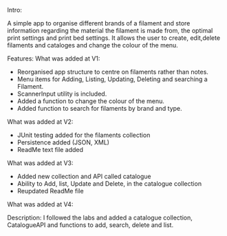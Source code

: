 

Intro:

A simple app to organise different brands of a filament and store information regarding the material the filament is made from, the optimal print settings and print bed settings. 
It allows the user to create, edit,delete filaments and cataloges and change the colour of the menu.

Features:
What was added at V1:
-  Reorganised app structure to centre on filaments rather than notes.
- Menu items for Adding, Listing, Updating, Deleting and searching a Filament.
-  ScannerInput utility is included.
- Added a function to change the colour of the menu.
- Added function to search for filaments by brand and type.

What was added at V2:
- JUnit testing added for the filaments collection
- Persistence added (JSON, XML)
- ReadMe text file added

What was added at V3:

- Added new collection and API called catalogue
- Ability to Add, list, Update and Delete, in the catalogue collection
- Reupdated ReadMe file

What was added at V4:




Description:
I followed the labs and added a catalogue collection, CatalogueAPI and functions to add, search, delete and list. 

